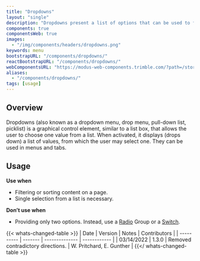 ```yaml
---
title: "Dropdowns"
layout: "single"
description: "Dropdowns present a list of options that can be used to filter or sort existing content."
components: true
componentsWeb: true
images:
  - "/img/components/headers/dropdowns.png"
keywords: menu
bootstrapURL: "/components/dropdowns/"
reactBootstrapURL: "/components/dropdowns/"
webComponentsURL: "https://modus-web-components.trimble.com/?path=/story/components-dropdown--default"
aliases:
  - "/components/dropdowns/"
tags: [usage]
---
```


## Overview

Dropdowns (also known as a dropdown menu, drop menu, pull-down list, picklist) is a graphical control element, similar to a list box, that allows the user to choose one value from a list. When activated, it displays (drops down) a list of values, from which the user may select one. They can be used in menus and tabs.

## Usage

**Use when**

- Filtering or sorting content on a page.
- Single selection from a list is necessary.

**Don’t use when**

- Providing only two options. Instead, use a [Radio](/components/web/radio-buttons/) Group or a [Switch](/components/web/switches/).

{{< whats-changed-table >}}
| Date | Version | Notes | Contributors |
| ---------- | ------- | -------------- | ------------ |
| 03/14/2022 | 1.3.0 | Removed contradictory directions. | W. Pritchard, E. Gunther |
{{</ whats-changed-table >}}
